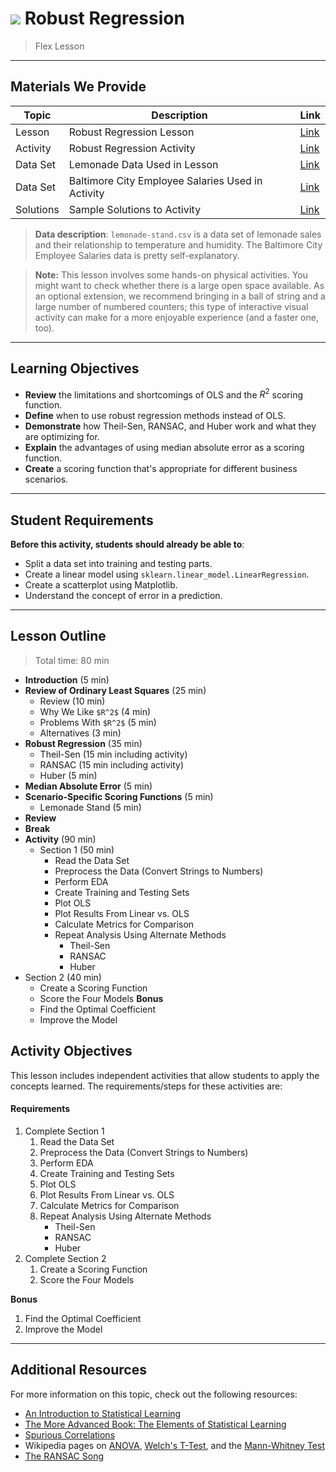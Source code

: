 <!---
Questions? Comments?
1. Log an issue to this repo to alert us of a problem.
2. Suggest an edit yourself by forking this repo, making edits, and submitting a pull request with your changes back to our master branch.
3. Reach out to the Data team on Slack and share your thoughts!
--->

# ![](https://ga-dash.s3.amazonaws.com/production/assets/logo-9f88ae6c9c3871690e33280fcf557f33.png) Robust Regression

> Flex Lesson

---

## Materials We Provide
<!--- This section is a table of contents for the activity. The table structure breaks down repo resources into types, distinguishing between notebooks and supporting materials. Note that the table below demonstrates the total possible range of materials. Most lessons won't require all of these categories. Also note that every item in the repo should get its own line and link. --->

| Topic | Description | Link |
| --- | --- | --- |
| Lesson | Robust Regression Lesson | [Link](./robust-regression.ipynb)|
| Activity | Robust Regression Activity | [Link](./baltimore-salaries-lab.ipynb)|
| Data Set | Lemonade Data Used in Lesson | [Link](./data/lemonade-stand.csv)|
| Data Set | Baltimore City Employee Salaries Used in Activity | [Link](./datasets/Baltimore_City_Employee_Salaries_2011.csv)|
| Solutions | Sample Solutions to Activity | [Link](./solution-code/baltimore-salaries-lab.ipynb)|


> **Data description**: `lemonade-stand.csv` is a data set of lemonade sales and their relationship to temperature and humidity. The Baltimore City Employee Salaries data is pretty self-explanatory.

> **Note:** This lesson involves some hands-on physical activities. You might want to check whether there is a large open
> space available. As an optional extension, we recommend bringing in a ball of string and a large number of numbered counters; this type of interactive visual activity can make for a more enjoyable experience (and a faster one, too).

---

## Learning Objectives
<!--- This section lists the lesson's learning objectives. For information on how to write clear learning objectives, review [this resource](http://ii.library.jhu.edu/2016/07/20/writing-effective-learning-objectives/). --->

- **Review** the limitations and shortcomings of OLS and the $R^2$ scoring function.
- **Define** when to use robust regression methods instead of OLS.
- **Demonstrate** how Theil-Sen, RANSAC, and Huber work and what they are optimizing for.
- **Explain** the advantages of using median absolute error as a scoring function.
- **Create** a scoring function that's appropriate for different business scenarios.

---

## Student Requirements
<!--- This section explains the relevant prerequisites — in other words, what students need to know to be able to benefit from and perform the tasks required in this activity/lab. List all of the relevant skills or prior learning objectives here. --->

**Before this activity, students should already be able to**:
- Split a data set into training and testing parts.
- Create a linear model using `sklearn.linear_model.LinearRegression`.
- Create a scatterplot using Matplotlib.
- Understand the concept of error in a prediction.

---

## Lesson Outline

<!--- This section outlines the lesson plan with relevant sections and subsections, providing both the total time required as well as suggestions for timing in each subsection. --->

> Total time: 80 min 

- **Introduction** (5 min)
- **Review of Ordinary Least Squares** (25 min)
    - Review (10 min)
	- Why We Like `$R^2$` (4 min)
	- Problems With `$R^2$` (5 min)
	- Alternatives (3 min)
- **Robust Regression** (35 min)
	- Theil-Sen (15 min including activity)
	- RANSAC (15 min including activity)
	- Huber (5 min)
- **Median Absolute Error** (5 min)
- **Scenario-Specific Scoring Functions** (5 min)
	- Lemonade Stand (5 min)
- **Review**
- **Break**
- **Activity** (90 min)
	- Section 1 (50 min)
   		- Read the Data Set
		- Preprocess the Data (Convert Strings to Numbers)
		- Perform EDA
		- Create Training and Testing Sets
		- Plot OLS
		- Plot Results From Linear vs. OLS
		- Calculate Metrics for Comparison
		- Repeat Analysis Using Alternate Methods
			- Theil-Sen
			- RANSAC
			- Huber
- Section 2 (40 min)
	- Create a Scoring Function
	- Score the Four Models
**Bonus**
	- Find the Optimal Coefficient
	- Improve the Model


## Activity Objectives
<!--- This section lists the learning objectives of the activity or lab.  --->

This lesson includes independent activities that allow students to apply the concepts learned. The requirements/steps for these activities are:

<!--- This section lists the exact requirements students have to perform in order to "complete" the activity.  --->
#### Requirements
1. Complete Section 1
   1. Read the Data Set
   1. Preprocess the Data (Convert Strings to Numbers)
   1. Perform EDA
   1. Create Training and Testing Sets
   1. Plot OLS
   1. Plot Results From Linear vs. OLS
   1. Calculate Metrics for Comparison
   1. Repeat Analysis Using Alternate Methods
      - Theil-Sen
      - RANSAC
      - Huber
1. Complete Section 2
   1. Create a Scoring Function
   1. Score the Four Models

**Bonus**
1. Find the Optimal Coefficient
1. Improve the Model

---

## Additional Resources
<!--- List of potential sources that may help or inform the students' ability to complete the tasks required. This might include reference sites, examples, or tutorials for "getting started." --->

For more information on this topic, check out the following resources:
- [An Introduction to Statistical Learning](http://www-bcf.usc.edu/~gareth/ISL/)
- [The More Advanced Book: The Elements of Statistical Learning](http://web.stanford.edu/~hastie/ElemStatLearn/)
- [Spurious Correlations](http://www.tylervigen.com/spurious-correlations)
- Wikipedia pages on [ANOVA](https://en.wikipedia.org/wiki/Analysis_of_variance), [Welch's T-Test](https://en.wikipedia.org/wiki/Welch's_t-test), and the [Mann-Whitney Test](https://en.wikipedia.org/wiki/Mann%E2%80%93Whitney_U_test)
- [The RANSAC Song](http://danielwedge.com/ransac/)
